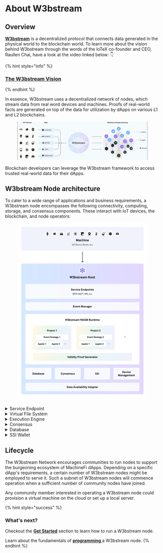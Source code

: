 # About W3bstream

## Overview

[**W3bstream**](https://w3bstream.com/) is a decentralized protocol that connects data generated in the physical world to the blockchain world. To learn more about the vision behind W3bstream through the words of the IoTeX co-founder and CEO, Raullen Chai, have a look at the video linked below: 👇

{% hint style="info" %}
### [**The W3bstream Vision** ](https://www.youtube.com/watch?v=X4Zj-mc7dpU\&t=1s)
{% endhint %}

In essence, W3bstream uses a decentralized network of nodes, which stream data from real word devices and machines. Proofs of real-world facts are generated on top of the data for utilization by dApps on various L1 and L2 blockchains.

<figure><img src=".gitbook/assets/w3bstream-animation.gif" alt=""><figcaption></figcaption></figure>

Blockchain developers can leverage the W3bstream framework to access trusted real-world data for their dApps.

## W3bstream Node architecture

To cater to a wide range of applications and business requirements, a W3bstream node encompasses the following connectivity, computing, storage, and consensus components. These interact with IoT devices, the blockchain, and node operators:

<figure><img src=".gitbook/assets/ws runtime.jpeg" alt=""><figcaption></figcaption></figure>

<details>

<summary>Service Endpoint</summary>

The service endpoint implements a number of communication protocols (e.g., MQTT, HTTP, RPC, etc.) to communicate with smart devices, blockchain, and node operators.

</details>

<details>

<summary>Virtual File System</summary>

The virtual file system is used to store a business program (i.e., WebAssembly modules that implement the business logic of a specific MachineFi application) as well as intermediate computation results**.**

</details>

<details>

<summary>Execution Engine</summary>

The W3bstream execution engine runs the pre-defined business logic that process incoming data from smart devices, blockchain events, and more. The execution engine is based on a WebAssembly VM and the WASI interface, and it can run multiple WASM modules in parallel.

</details>

<details>

<summary>Consensus</summary>

The consensus module implements a number of consensus algorithms (e.g., Proof of Authority -PoA, Practical Byzantine Fault Tolerance – PBFT, etc…) for realizing a decentralized W3bStream network.

</details>

<details>

<summary>Database</summary>

The database component represents an abstract storage interface and its goal is to serve as the long term storage of the raw/encrypted data received from smart devices. Different storage implementations can be plugged in: from a simple local relational database, to a decentralized storage solution like IPFS. Data retention policies can also be configured for this module, depending on the application needs.

</details>

<details>

<summary>SSI Wallet</summary>

The SSI wallet implements decentralized identifiers and verifiable credentials-related functionalities for managing identities in a W3bstream node.

</details>

## Lifecycle

The W3bstream Network encourages communities to run nodes to support the burgeoning ecosystem of MachineFi dApps. Depending on a specific dApp's requirements, a certain number of W3bstream nodes might be employed to serve it. Such a subnet of W3bstream nodes will commence operation when a sufficient number of community nodes have joined.

Any community member interested in operating a W3bstream node could provision a virtual machine on the cloud or set up a local server.



{% hint style="success" %}
### What's next?

Checkout the [**Get Started**](sending-data-to-w3bstream/introduction-1/) section to learn how to run a W3bstream node.

Learn about the fundamentals of [**programming** ](get-started/basic-concepts/)a W3bstream node.
{% endhint %}
